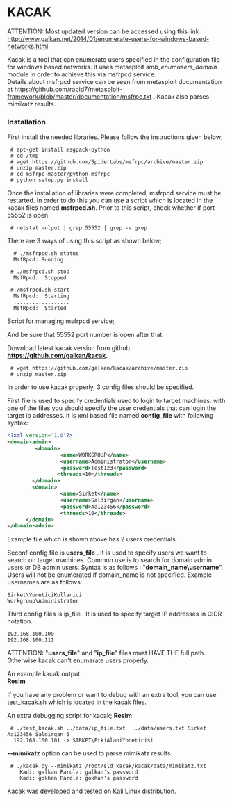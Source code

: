 KACAK
=====

ATTENTION: Most updated version can be accessed using this link http://www.galkan.net/2014/01/enumerate-users-for-windows-based-networks.html

Kacak is a tool that can enumerate users specified in the configuration file for windows based networks. It uses metasploit *smb_enumusers_domain* module in order to achieve this via msfrpcd service.  
Details about msfrpcd service can be seen from metasploit documentation at https://github.com/rapid7/metasploit-framework/blob/master/documentation/msfrpc.txt . Kacak also parses mimikatz results.

### Installation 

First install the needed libraries. Please follow the instructions given below;

```
 # apt-get install msgpack-python  
 # cd /tmp  
 # wget https://github.com/SpiderLabs/msfrpc/archive/master.zip  
 # unzip master.zip  
 # cd msfrpc-master/python-msfrpc  
 # python setup.py install  
```


Once the installation of libraries were completed, msfrpcd service must be restarted. In order to do this you can use a script which is located in the kacak files named **msfrpcd.sh**. Prior to this script, check whether if port 55552 is open.  
```
 # netstat -nlput | grep 55552 | grep -v grep     
```
There are 3 ways of using this script as shown below;
```
  # ./msfrpcd.sh status
  MsfRpcd: Running
```
```
 # ./msfrpcd.sh stop
  MsfRpcd:  Stopped
```

```
 #./msfrpcd.sh start
  MsfRpcd:  Starting
  ..................
  MsfRpcd:  Started
```
Script for managing msfrpcd service;

And be sure that 55552 port number is open after that. 

Download latest kacak version from github.  
**https://github.com/galkan/kacak.**  

```
 # wget https://github.com/galkan/kacak/archive/master.zip
 # unzip master.zip
```
In order to use kacak properly, 3 config files should be specified.

First file is used to specify credentials used to login to target machines. 
with one of the files you should specify the user credentials that can login the target ip addresses. It is xml based file named **config_file** with following syntax:  
```xml
<?xml version="1.0"?>
<domain-admin>
         <domain>
                 <name>WORKGROUP</name>
                 <username>Administrator</username>
                 <password>Test123</password>
                <threads>10</threads>
        </domain>
        <domain>
                 <name>Sirket</name>
                 <username>Saldirgan</username>
                 <password>Aa123456</password>
                 <threads>10</threads>
      </domain>
</domain-admin>
```

Example file which is shown above has 2 users credentials.  

Seconf config file is **users_file** . It is used to specify users we want to search on target machines. Common use is to search for domain admin users or DB admin users. Syntax is as follows : "**domain_name\username**". Users will not be enumerated if domain_name is not specified.  Example usernames are as follows:  
```
Sirket\YoneticiKullanici  
Workgroup\Administrator  
```

Third config files is ip_file . It is used to specify target IP addresses in CIDR notation.   
```
192.168.100.100  
192.168.100.111  
```

ATTENTION: "**users_file**" and "**ip_file**" files must HAVE THE full path. Otherwise kacak can't enumarate users properly.  

An example kacak output:  
**Resim**  

If you have any problem or want to debug with an extra tool, you can use test_kacak.sh which is located in the kacak files.

An extra debugging script for kacak;
**Resim**  

```
 # ./test_kacak.sh ../data/ip_file.txt  ../data/users.txt Sirket Aa123456 Saldirgan 5  
  192.168.100.101 -> SIRKET\EtkiAlaniYoneticisi  
```
**--mimikatz** option can be used to parse mimikatz results.
```
 # ./kacak.py --mimikatz /root/sld_kacak/kacak/data/mimikatz.txt  
    Kadi: galkan Parola: galkan's password  
    Kadi: gokhan Parola: gokhan's password  
```

Kacak was developed and tested on Kali Linux distribution.
